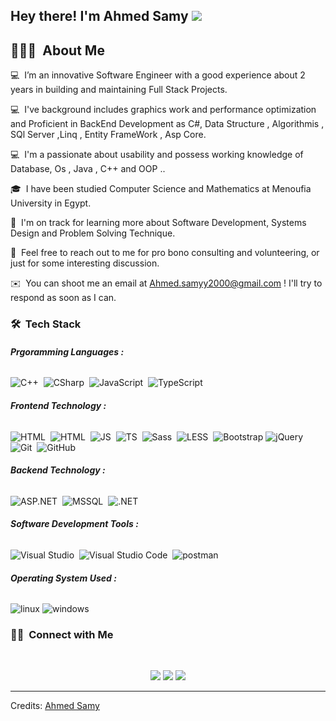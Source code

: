 <h2>Hey there! I'm  <b>Ahmed Samy</b>  
<a href="https://www.linkedin.com/in/ahmedsamy0/" target="_blank"><img src="https://img.shields.io/badge/-Ahmed%20Samy-0077B5?style=flat&logo=Linkedin&logoColor=white"/></a>
</h2>



## 👨🏻‍💻 &nbsp;About Me


💻 &nbsp;I’m an innovative Software Engineer with a good experience about 2 years in building and maintaining Full Stack Projects.

💻 &nbsp;I've background includes graphics work and performance optimization and Proficient in BackEnd Development as C#, Data Structure , Algorithmis , SQl Server ,Linq , Entity FrameWork , Asp Core.

💻 &nbsp;I'm a passionate about usability and possess working knowledge of Database, Os , Java , C++ and OOP ..

🎓 &nbsp;I have been studied Computer Science and Mathematics at Menoufia University in Egypt.

🌱 &nbsp;I'm on track for learning more about Software Development, Systems Design and Problem Solving Technique.

💬 &nbsp;Feel free to reach out to me for pro bono consulting and volunteering, or just for some interesting discussion.

✉️ &nbsp;You can shoot me an email at Ahmed.samyy2000@gmail.com ! I'll try to respond as soon as I can.

### 🛠 &nbsp;Tech Stack

###### <b>Prgoramming Languages :</b>

![C++](https://img.shields.io/badge/-C++-05122A?style=flat&logo=C%2B%2B&logoColor=00599C)&nbsp;
![CSharp](https://img.shields.io/badge/-CSharp-05122A?style=flat&logo=CSharp&logoColor=FFA518)&nbsp;
![JavaScript](https://img.shields.io/badge/-JavaScript-05122A?style=flat&logo=javascript)&nbsp;
![TypeScript](https://img.shields.io/badge/-TypeScript-05122A?style=flat&logo=TypeScript)&nbsp;

###### <b>Frontend Technology :</b>

![HTML](https://img.shields.io/badge/-HTML-05122A?style=flat&logo=HTML5)&nbsp;
![HTML](https://img.shields.io/badge/-CSS-05122A?style=flat&logo=CSS3)&nbsp;
![JS](https://img.shields.io/badge/-JavaScript-05122A?style=flat&logo=javascript)&nbsp;
![TS](https://img.shields.io/badge/-TypeScript-05122A?style=flat&logo=typescript)&nbsp;
![Sass](https://img.shields.io/badge/-Sass-05122A?style=flat&logo=Sass)&nbsp;
![LESS](https://img.shields.io/badge/-LESS-05122A?style=flat&logo=LESS)&nbsp;
![Bootstrap](https://img.shields.io/badge/-Bootstrap-05122A?style=flat&logo=bootstrap&logoColor=63D7)
![jQuery](https://img.shields.io/badge/-jQuery-05122A?style=flat&logo=jQuery)
![Git](https://img.shields.io/badge/-Git-05122A?style=flat&logo=git)&nbsp;
![GitHub](https://img.shields.io/badge/-GitHub-05122A?style=flat&logo=github)&nbsp;

###### <b>Backend Technology :</b>

![ASP.NET](https://img.shields.io/badge/-ASP.NET-05122A?style=flat&logo=.net)&nbsp;
![MSSQL](https://img.shields.io/badge/-MSSQL-05122A?style=flat&logo=MSSQL&logoColor=fff)&nbsp;
![.NET](https://img.shields.io/badge/-.NetRazro-0512aaa?style=flat&logo=Razro)&nbsp;

###### <b>Software Development Tools :</b>

![Visual Studio](https://img.shields.io/badge/-Visual%20Studio-05122A?style=flat&logo=visual-studio&logoColor=800080)&nbsp;
![Visual Studio Code](https://img.shields.io/badge/-Visual%20Studio%20Code-05122A?style=flat&logo=visual-studio-code&logoColor=007ACC)&nbsp;
![postman](https://img.shields.io/badge/-postman-05122A?style=flat&logo=postman)&nbsp;

###### <b>Operating System Used :</b>

![linux](https://img.shields.io/badge/-linux-05122A?style=flat&logo=linux)
![windows](https://img.shields.io/badge/-windows-05122A?style=flat&logo=windows)


### 🤝🏻 &nbsp;Connect with Me

</br>
<p align="center">
<a href="https://www.linkedin.com/in/ahmedsamy0/" target="_blank"><img src="https://img.shields.io/badge/-Ahmed%20Samy-0077B5?style=flat&logo=Linkedin&logoColor=white"/></a>
<a href="https://leetcode.com/ahmed_samy01/" target="_blank"><img src="https://img.shields.io/badge/-AhmedSamy-FFF?style=flat&logo=leetcode&logoColor=yellow"/></a>
<a href="mailto:ahmed.samyy2000@gmail.com" target="_blank"><img src="https://img.shields.io/badge/-Ahmed%20Samy-D14836?style=flat&logo=Gmail&logoColor=white"/></a>
</p>

---

Credits: [Ahmed Samy](https://github.com/ahmedsamy200)
